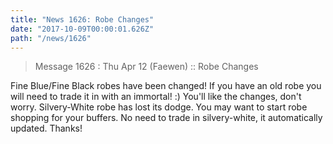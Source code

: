 ```yaml
---
title: "News 1626: Robe Changes"
date: "2017-10-09T00:00:01.626Z"
path: "/news/1626"
---
```


> Message 1626 : Thu Apr 12 (Faewen)     :: Robe Changes

Fine Blue/Fine Black robes have been changed! If you have an old robe you
will need to trade it in with an immortal! :) You'll like the changes, don't
worry. Silvery-White robe has lost its dodge. You may want to start robe
shopping for your buffers. No need to trade in silvery-white, it automatically
updated. Thanks!